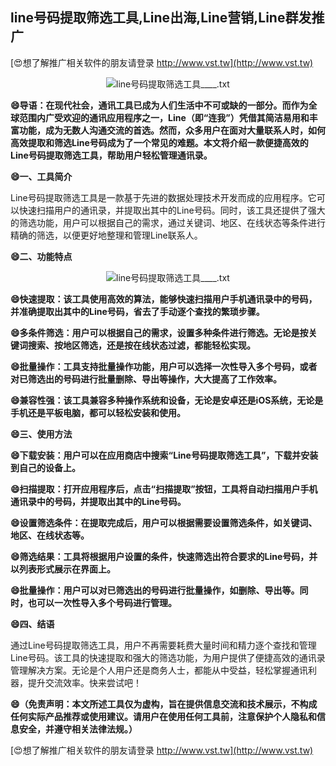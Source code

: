 ## **line号码提取筛选工具,Line出海,Line营销,Line群发推广**

[😍想了解推广相关软件的朋友请登录 http://www.vst.tw](http://www.vst.tw)

 <center><img src="https://vst.tw/MP4/tuiguang/png/4.png" alt="line号码提取筛选工具____.txt"></center>

**😄导语：在现代社会，通讯工具已成为人们生活中不可或缺的一部分。而作为全球范围内广受欢迎的通讯应用程序之一，Line（即“连我”）凭借其简洁易用和丰富功能，成为无数人沟通交流的首选。然而，众多用户在面对大量联系人时，如何高效提取和筛选Line号码成为了一个常见的难题。本文将介绍一款便捷高效的Line号码提取筛选工具，帮助用户轻松管理通讯录。**

**😄一、工具简介**

Line号码提取筛选工具是一款基于先进的数据处理技术开发而成的应用程序。它可以快速扫描用户的通讯录，并提取出其中的Line号码。同时，该工具还提供了强大的筛选功能，用户可以根据自己的需求，通过关键词、地区、在线状态等条件进行精确的筛选，以便更好地整理和管理Line联系人。

**😄二、功能特点**

 <center><img src="https://vst.tw/MP4/tuiguang/png/3.png" alt="line号码提取筛选工具____.txt"></center>

**😄快速提取：该工具使用高效的算法，能够快速扫描用户手机通讯录中的号码，并准确提取出其中的Line号码，省去了手动逐个查找的繁琐步骤。**

**😄多条件筛选：用户可以根据自己的需求，设置多种条件进行筛选。无论是按关键词搜索、按地区筛选，还是按在线状态过滤，都能轻松实现。**

**😄批量操作：工具支持批量操作功能，用户可以选择一次性导入多个号码，或者对已筛选出的号码进行批量删除、导出等操作，大大提高了工作效率。**

**😄兼容性强：该工具兼容多种操作系统和设备，无论是安卓还是iOS系统，无论是手机还是平板电脑，都可以轻松安装和使用。**

**😄三、使用方法**

**😄下载安装：用户可以在应用商店中搜索“Line号码提取筛选工具”，下载并安装到自己的设备上。**

**😄扫描提取：打开应用程序后，点击“扫描提取”按钮，工具将自动扫描用户手机通讯录中的号码，并提取出其中的Line号码。**

**😄设置筛选条件：在提取完成后，用户可以根据需要设置筛选条件，如关键词、地区、在线状态等。**

**😄筛选结果：工具将根据用户设置的条件，快速筛选出符合要求的Line号码，并以列表形式展示在界面上。**

**😄批量操作：用户可以对已筛选出的号码进行批量操作，如删除、导出等。同时，也可以一次性导入多个号码进行管理。**

**😄四、结语**

通过Line号码提取筛选工具，用户不再需要耗费大量时间和精力逐个查找和管理Line号码。该工具的快速提取和强大的筛选功能，为用户提供了便捷高效的通讯录管理解决方案。无论是个人用户还是商务人士，都能从中受益，轻松掌握通讯利器，提升交流效率。快来尝试吧！

**😄（免责声明：本文所述工具仅为虚构，旨在提供信息交流和技术展示，不构成任何实际产品推荐或使用建议。请用户在使用任何工具前，注意保护个人隐私和信息安全，并遵守相关法律法规。）**

[😍想了解推广相关软件的朋友请登录 http://www.vst.tw](http://www.vst.tw)



